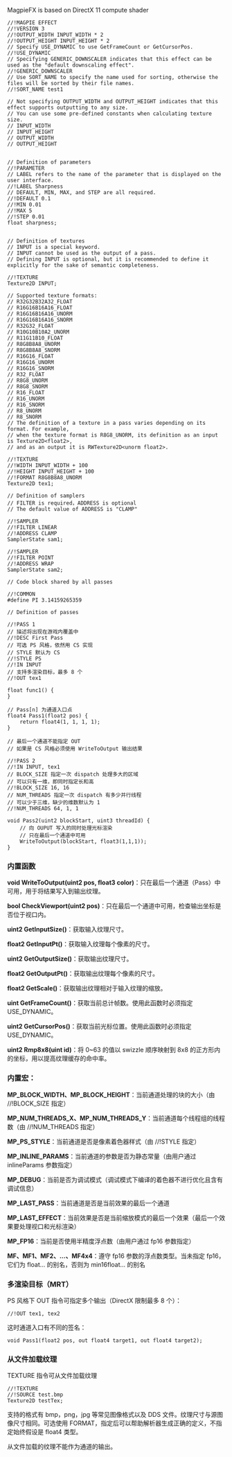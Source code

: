 MagpieFX is based on DirectX 11 compute shader

``` hlsl
//!MAGPIE EFFECT
//!VERSION 3
//!OUTPUT_WIDTH INPUT_WIDTH * 2
//!OUTPUT_HEIGHT INPUT_HEIGHT * 2
// Specify USE_DYNAMIC to use GetFrameCount or GetCursorPos.
//!USE_DYNAMIC
// Specifying GENERIC_DOWNSCALER indicates that this effect can be used as the "default downscaling effect".
//!GENERIC_DOWNSCALER
// Use SORT_NAME to specify the name used for sorting, otherwise the files will be sorted by their file names.
//!SORT_NAME test1

// Not specifying OUTPUT_WIDTH and OUTPUT_HEIGHT indicates that this effect supports outputting to any size.
// You can use some pre-defined constants when calculating texture size.
// INPUT_WIDTH
// INPUT_HEIGHT
// OUTPUT_WIDTH
// OUTPUT_HEIGHT


// Definition of parameters
//!PARAMETER
// LABEL refers to the name of the parameter that is displayed on the user interface.
//!LABEL Sharpness
// DEFAULT, MIN, MAX, and STEP are all required.
//!DEFAULT 0.1
//!MIN 0.01
//!MAX 5
//!STEP 0.01
float sharpness;


// Definition of textures
// INPUT is a special keyword.
// INPUT cannot be used as the output of a pass.
// Defining INPUT is optional, but it is recommended to define it explicitly for the sake of semantic completeness.

//!TEXTURE
Texture2D INPUT;

// Supported texture formats:
// R32G32B32A32_FLOAT
// R16G16B16A16_FLOAT
// R16G16B16A16_UNORM
// R16G16B16A16_SNORM
// R32G32_FLOAT
// R10G10B10A2_UNORM
// R11G11B10_FLOAT
// R8G8B8A8_UNORM
// R8G8B8A8_SNORM
// R16G16_FLOAT
// R16G16_UNORM
// R16G16_SNORM
// R32_FLOAT
// R8G8_UNORM
// R8G8_SNORM
// R16_FLOAT
// R16_UNORM
// R16_SNORM
// R8_UNORM
// R8_SNORM
// The definition of a texture in a pass varies depending on its format. For example,
// when the texture format is R8G8_UNORM, its definition as an input is Texture2D<float2>,
// and as an output it is RWTexture2D<unorm float2>.

//!TEXTURE
//!WIDTH INPUT_WIDTH + 100
//!HEIGHT INPUT_HEIGHT + 100
//!FORMAT R8G8B8A8_UNORM
Texture2D tex1;

// Definition of samplers
// FILTER is required，ADDRESS is optional
// The default value of ADDRESS is "CLAMP"

//!SAMPLER
//!FILTER LINEAR
//!ADDRESS CLAMP
SamplerState sam1;

//!SAMPLER
//!FILTER POINT
//!ADDRESS WRAP
SamplerState sam2;

// Code block shared by all passes

//!COMMON
#define PI 3.14159265359

// Definition of passes

//!PASS 1
// 描述将出现在游戏内覆盖中
//!DESC First Pass
// 可选 PS 风格，依然用 CS 实现
// STYLE 默认为 CS
//!STYLE PS
//!IN INPUT
// 支持多渲染目标，最多 8 个
//!OUT tex1

float func1() {
}

// Pass[n] 为通道入口点
float4 Pass1(float2 pos) {
    return float4(1, 1, 1, 1);
}

// 最后一个通道不能指定 OUT
// 如果是 CS 风格必须使用 WriteToOutput 输出结果

//!PASS 2
//!IN INPUT, tex1
// BLOCK_SIZE 指定一次 dispatch 处理多大的区域
// 可以只有一维，即同时指定长和高
//!BLOCK_SIZE 16, 16
// NUM_THREADS 指定一次 dispatch 有多少并行线程
// 可以少于三维，缺少的维数默认为 1
//!NUM_THREADS 64, 1, 1

void Pass2(uint2 blockStart, uint3 threadId) {
    // 向 OUPUT 写入的同时处理光标渲染
    // 只在最后一个通道中可用
    WriteToOutput(blockStart, float3(1,1,1));
}
```

### 内置函数

**void WriteToOutput(uint2 pos, float3 color)**：只在最后一个通道（Pass）中可用，用于将结果写入到输出纹理。

**bool CheckViewport(uint2 pos)**：只在最后一个通道中可用，检查输出坐标是否位于视口内。

**uint2 GetInputSize()**：获取输入纹理尺寸。

**float2 GetInputPt()**：获取输入纹理每个像素的尺寸。

**uint2 GetOutputSize()**：获取输出纹理尺寸。

**float2 GetOutputPt()**：获取输出纹理每个像素的尺寸。

**float2 GetScale()**：获取输出纹理相对于输入纹理的缩放。

**uint GetFrameCount()**：获取当前总计帧数。使用此函数时必须指定 USE_DYNAMIC。

**uint2 GetCursorPos()**：获取当前光标位置。使用此函数时必须指定 USE_DYNAMIC。

**uint2 Rmp8x8(uint id)**：将 0~63 的值以 swizzle 顺序映射到 8x8 的正方形内的坐标，用以提高纹理缓存的命中率。


### 内置宏：

**MP_BLOCK_WIDTH、MP_BLOCK_HEIGHT**：当前通道处理的块的大小（由 //!BLOCK_SIZE 指定）

**MP_NUM_THREADS_X、MP_NUM_THREADS_Y**：当前通道每个线程组的线程数（由 //!NUM_THREADS 指定）

**MP_PS_STYLE**：当前通道是否是像素着色器样式（由 //!STYLE 指定）

**MP_INLINE_PARAMS**：当前通道的参数是否为静态常量（由用户通过 inlineParams 参数指定）

**MP_DEBUG**：当前是否为调试模式（调试模式下编译的着色器不进行优化且含有调试信息）

**MP_LAST_PASS**：当前通道是否是当前效果的最后一个通道

**MP_LAST_EFFECT**：当前效果是否是当前缩放模式的最后一个效果（最后一个效果要处理视口和光标渲染）

**MP_FP16**：当前是否使用半精度浮点数（由用户通过 fp16 参数指定）

**MF、MF1、MF2、...、MF4x4**：遵守 fp16 参数的浮点数类型。当未指定 fp16，它们为 float... 的别名，否则为 min16float... 的别名


### 多渲染目标（MRT）

PS 风格下 OUT 指令可指定多个输出（DirectX 限制最多 8 个）：
``` hlsl
//!OUT tex1, tex2
```

这时通道入口有不同的签名：
``` hlsl
void Pass1(float2 pos, out float4 target1, out float4 target2);
```

### 从文件加载纹理

TEXTURE 指令可从文件加载纹理

``` hlsl
//!TEXTURE
//!SOURCE test.bmp
Texture2D testTex;
```

支持的格式有 bmp，png，jpg 等常见图像格式以及 DDS 文件。纹理尺寸与源图像尺寸相同。可选使用 FORMAT，指定后可以帮助解析器生成正确的定义，不指定始终假设是 float4 类型。

从文件加载的纹理不能作为通道的输出。
